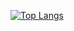 [![Top Langs](https://github-readme-stats.vercel.app/api/top-langs/?username=Nexya&layout=compact)](https://github.com/anuraghazra/github-readme-stats)
